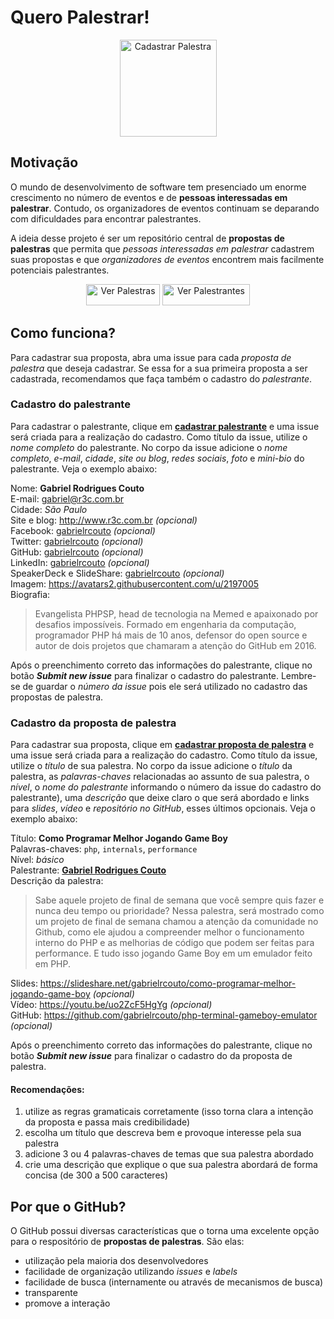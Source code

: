 # Quero Palestrar!

<p align="center">
  <a href="https://github.com/PHPSP/quero-palestrar/issues/new"><img src="https://user-images.githubusercontent.com/753958/30899543-a66b849c-a336-11e7-9d78-c46852086841.png" alt="Cadastrar Palestra" width="155" /></a>
</p>

## Motivação

O mundo de desenvolvimento de software tem presenciado um enorme crescimento no número de eventos e de **pessoas interessadas em palestrar**. Contudo, os organizadores de eventos continuam se deparando com dificuldades para encontrar palestrantes.

A ideia desse projeto é ser um repositório central de **propostas de palestras** que permita que *pessoas interessadas em palestrar* cadastrem suas propostas e que *organizadores de eventos* encontrem mais facilmente potenciais palestrantes.

<p align="center">
    <a href="https://github.com/PHPSP/quero-palestrar/issues?q=is%3Aissue+is%3Aopen+label%3APalestra">
        <img src="https://user-images.githubusercontent.com/753958/31208197-65eadf70-a959-11e7-9d63-05ab407bf0f4.png" alt="Ver Palestras" width="118" height="34" /></a>
    <a href="https://github.com/PHPSP/quero-palestrar/issues?q=is%3Aissue+is%3Aopen+label%3APalestrante">
        <img src="https://user-images.githubusercontent.com/753958/31208199-6a072334-a959-11e7-9979-8722a5df10b4.png" alt="Ver Palestrantes" width="140" height="34" /></a>
</p>

## Como funciona?

Para cadastrar sua proposta, abra uma issue para cada *proposta de palestra* que deseja cadastrar. Se essa for a sua primeira proposta a ser cadastrada, recomendamos que faça também o cadastro do *palestrante*.

### Cadastro do palestrante

Para cadastrar o palestrante, clique em [**cadastrar palestrante**](https://github.com/PHPSP/quero-palestrar/issues/new?template=speaker_template.md) e uma issue será criada para a realização do cadastro.
Como título da issue, utilize o *nome completo* do palestrante. No corpo da issue adicione o *nome completo*, *e-mail*, *cidade*, *site ou blog*, *redes sociais*, *foto* e *mini-bio* do palestrante. Veja o exemplo abaixo:

Nome: **Gabriel Rodrigues Couto**  
E-mail: gabriel@r3c.com.br  
Cidade: *São Paulo*  
Site e blog: http://www.r3c.com.br *(opcional)*  
Facebook: [gabrielrcouto](https://www.facebook.com/gabrielrcouto) *(opcional)*  
Twitter: [gabrielrcouto](https://twitter.com/gabrielrcouto) *(opcional)*  
GitHub: [gabrielrcouto](https://github.com/gabrielrcouto) *(opcional)*  
LinkedIn: [gabrielrcouto](https://www.linkedin.com/in/gabrielrcouto) *(opcional)*  
SpeakerDeck e SlideShare: [gabrielrcouto](https://www.slideshare.net/gabrielrcouto) *(opcional)*  
Imagem: https://avatars2.githubusercontent.com/u/2197005  
Biografia:

>  Evangelista PHPSP, head de tecnologia na Memed e apaixonado por desafios impossíveis. Formado em engenharia da computação, programador PHP há mais de 10 anos, defensor do open source e autor de dois projetos que chamaram a atenção do GitHub em 2016.

Após o preenchimento correto das informações do palestrante, clique no botão ***Submit new issue*** para finalizar o cadastro do palestrante. Lembre-se de guardar o *número da issue* pois ele será utilizado no cadastro das propostas de palestra.

### Cadastro da proposta de palestra

Para cadastrar sua proposta, clique em [**cadastrar proposta de palestra**](https://github.com/PHPSP/quero-palestrar/issues/new) e uma issue será criada para a realização do cadastro.
Como título da issue, utilize o *título* de sua palestra. No corpo da issue adicione o *título* da palestra, as *palavras-chaves* relacionadas ao assunto de sua palestra, o *nível*, o *nome do palestrante* informando o número da issue do cadastro do palestrante), uma *descrição* que deixe claro o que será abordado e links para *slides*, *vídeo* e *repositório no GitHub*, esses últimos opcionais. Veja o exemplo abaixo:

Título: **Como Programar Melhor Jogando Game Boy**  
Palavras-chaves: `php`, `internals`, `performance`  
Nível: *básico*  
Palestrante: [**Gabriel Rodrigues Couto**](1)  
Descrição da palestra:  
> Sabe aquele projeto de final de semana que você sempre quis fazer e nunca deu tempo ou prioridade? Nessa palestra, será mostrado como um projeto de final de semana chamou a atenção da comunidade no Github, como ele ajudou a compreender melhor o funcionamento interno do PHP e as melhorias de código que podem ser feitas para performance. E tudo isso jogando Game Boy em um emulador feito em PHP.

Slides: https://slideshare.net/gabrielrcouto/como-programar-melhor-jogando-game-boy *(opcional)*  
Vídeo: https://youtu.be/uo2ZcF5HgYg *(opcional)*  
GitHub: https://github.com/gabrielrcouto/php-terminal-gameboy-emulator *(opcional)*  

Após o preenchimento correto das informações do palestrante, clique no botão ***Submit new issue*** para finalizar o cadastro do da proposta de palestra.

#### Recomendações:

1. utilize as regras gramaticais corretamente (isso torna clara a intenção da proposta e passa mais credibilidade)
2. escolha um título que descreva bem e provoque interesse pela sua palestra
3. adicione 3 ou 4 palavras-chaves de temas que sua palestra abordado
4. crie uma descrição que explique o que sua palestra abordará de forma concisa (de 300 a 500 caracteres)

## Por que o GitHub?

O GitHub possui diversas características que o torna uma excelente opção para o respositório de **propostas de palestras**. São elas:

* utilização pela maioria dos desenvolvedores
* facilidade de organização utilizando *issues* e *labels*
* facilidade de busca (internamente ou através de mecanismos de busca)
* transparente
* promove a interação
